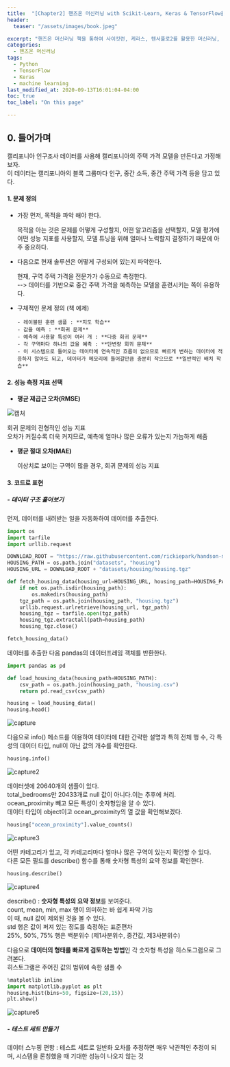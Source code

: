 ```yaml
---
title:  "[Chapter2] 핸즈온 머신러닝 with Scikit-Learn, Keras & TensorFlow을 읽고 - 1"
header:
  teaser: "/assets/images/book.jpeg"

excerpt: "핸즈온 머신러닝 책을 통하여 사이킷런, 케라스, 텐서플로2를 활용한 머신러닝, 딥러닝 완벽 실무를 익히고자 한다."
categories:
  - 핸즈온 머신러닝
tags:
  - Python
  - TensorFlow
  - Keras
  - machine learning
last_modified_at: 2020-09-13T16:01:04-04:00
toc: true
toc_label: "On this page"

---
```

## 0\. 들어가며

캘리포니아 인구조사 데이터를 사용해 캘리포니아의 주택 가격 모델을 만든다고 가정해보자.<br>
이 데이터는 캘리포니아의 블록 그룹마다 인구, 중간 소득, 중간 주택 가격 등을 담고 있다.

#### 1. 문제 정의

- 가장 먼저, 목적을 파악 해야 한다. <br>

  목적을 아는 것은 문제를 어떻게 구성할지, 어떤 알고리즘을 선택할지, 모델 평가에 어떤 성능 지표를 사용할지, 모델 튜닝을 위해 얼마나 노력할지 결정하기 때문에 아주 중요하다.

- 다음으로 현재 솔루션은 어떻게 구성되어 있는지 파악한다. <br>

  현재, 구역 주택 가격을 전문가가 수동으로 측정한다. <br>
  --> 데이터를 기반으로 중간 주택 가격을 예측하는 모델을 훈련시키는 쪽이 유용하다.

- 구체적인 문제 정의 (책 예제)

      - 레이블된 훈련 샘플 : **지도 학습**
      - 값을 예측 : **회귀 문제**
      - 예측에 사용할 특성이 여러 개 : **다중 회귀 문제**
      - 각 구역마다 하나의 값을 예측 : **단변량 회귀 문제**
      - 이 시스템으로 들어오는 데이터에 연속적인 흐름이 없으므로 빠르게 변하는 데이터에 적응하지 않아도 되고, 데이터가 메모리에 들어갈만큼 충분히 작으므로 **일반적인 배치 학습**

#### 2. 성능 측정 지표 선택

- **평균 제곱근 오차(RMSE)**

![캡처](https://user-images.githubusercontent.com/28617444/93001239-a1500000-f568-11ea-810b-18f2b19f81ad.PNG)

  회귀 문제의 전형적인 성능 지표<br>
  오차가 커질수록 더욱 커지므로, 예측에 얼마나 많은 오류가 있는지 가늠하게 해줌

- **평균 절대 오차(MAE)**

  이상치로 보이는 구역이 많을 경우, 회귀 문제의 성능 지표


#### 3. 코드로 표현

##### - 데이터 구조 훑어보기

먼저, 데이터를 내려받는 일을 자동화하여 데이터를 추출한다.

```python
import os
import tarfile
import urllib.request

DOWNLOAD_ROOT = "https://raw.githubusercontent.com/rickiepark/handson-ml2/master/"
HOUSING_PATH = os.path.join("datasets", "housing")
HOUSING_URL = DOWNLOAD_ROOT + "datasets/housing/housing.tgz"

def fetch_housing_data(housing_url=HOUSING_URL, housing_path=HOUSING_PATH):
    if not os.path.isdir(housing_path):
        os.makedirs(housing_path)
    tgz_path = os.path.join(housing_path, "housing.tgz")
    urllib.request.urlretrieve(housing_url, tgz_path)
    housing_tgz = tarfile.open(tgz_path)
    housing_tgz.extractall(path=housing_path)
    housing_tgz.close()

fetch_housing_data()    
```
데이터를 추출한 다음 pandas의 데이터프레임 객체를 반환한다.

```python
import pandas as pd

def load_housing_data(housing_path=HOUSING_PATH):
    csv_path = os.path.join(housing_path, "housing.csv")
    return pd.read_csv(csv_path)

housing = load_housing_data()
housing.head()
```

![capture](https://user-images.githubusercontent.com/28617444/93001826-b595fc00-f56c-11ea-99fc-100901b02e1f.PNG)

다음으로 info() 메소드를 이용하여 데이터에 대한 간략한 설명과 특히 전체 행 수, 각 특성의 데이터 타입, null이 아닌 값의 개수를 확인한다.

```python
housing.info()
```
![capture2](https://user-images.githubusercontent.com/28617444/93001827-b6c72900-f56c-11ea-84b8-7b588c3c1e86.PNG)

데이터셋에 20640개의 샘플이 있다. <br>
total_bedrooms만 20433개로 null 값이 아니다.이는 추후에 처리.<br>
ocean_proximity 빼고 모든 특성이 숫자형임을 알 수 있다. <br>
데이터 타입이 object이고 ocean_proximity의 열 값을 확인해보겠다.

```python
housing["ocean_proximity"].value_counts()
```

![capture3](https://user-images.githubusercontent.com/28617444/93001828-b890ec80-f56c-11ea-9634-d92ff44dceac.PNG)

어떤 카테고리가 있고, 각 카테고리마다 얼마나 많은 구역이 있는지 확인할 수 있다.<br>
다른 모든 필드를 describe() 함수를 통해 숫자형 특성의 요약 정보를 확인한다.

```python
housing.describe()
```

![capture4](https://user-images.githubusercontent.com/28617444/93001830-b9c21980-f56c-11ea-952e-c209eade4406.PNG)

describe() : **숫자형 특성의 요약 정보**를 보여준다. <br>
count, mean, min, max 행이 의미하는 바 쉽게 파악 가능<br>
이 때, null 값이 제외된 것을 볼 수 있다. <br>
std 행은 값이 퍼져 있는 정도를 측정하는 표준편차<br>
25%, 50%, 75% 행은 백분위수 (제1사분위수, 중간값, 제3사분위수)

다음으로 **데이터의 형태를 빠르게 검토하는 방법**인 각 숫자형 특성을 히스토그램으로 그려본다. <br>
히스토그램은 주어진 값의 범위에 속한 샘플 수

```python
%matplotlib inline
import matplotlib.pyplot as plt
housing.hist(bins=50, figsize=(20,15))
plt.show()
```

![capture5](https://user-images.githubusercontent.com/28617444/93001833-baf34680-f56c-11ea-806f-dbf81bec3c6d.PNG)



##### - 테스트 세트 만들기

  데이터 스누핑 편항 : 테스트 세트로 일반화 오차를 추정하면 매우 낙관적인 추정이 되며, 시스템을 론칭했을 때 기대한 성능이 나오지 않는 것
